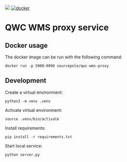 [![](https://github.com/qwc-services/qwc-wms-proxy/workflows/build/badge.svg)](https://github.com/qwc-services/qwc-wms-proxy/actions)
[![docker](https://img.shields.io/docker/v/sourcepole/qwc-wms-proxy?label=Docker%20image&sort=semver)](https://hub.docker.com/r/sourcepole/qwc-wms-proxy)

QWC WMS proxy service
=====================


Docker usage
------------

The docker image can be run with the following command:

    docker run -p 5000:9090 sourcepole/qwc-wms-proxy


Development
-----------

Create a virtual environment:

    python3 -m venv .venv

Activate virtual environment:

    source .venv/bin/activate

Install requirements:

    pip install -r requirements.txt

Start local service:

    python server.py
